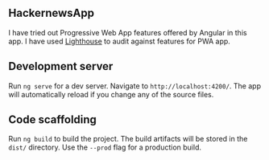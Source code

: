 ## HackernewsApp
I have tried out Progressive Web App features offered by Angular in this app. I have used [Lighthouse](https://developers.google.com/web/tools/lighthouse/) to audit against features for PWA app. 

## Development server
Run `ng serve` for a dev server. Navigate to `http://localhost:4200/`. The app will automatically reload if you change any of the source files.

## Code scaffolding
Run `ng build` to build the project. The build artifacts will be stored in the `dist/` directory. Use the `--prod` flag for a production build.

